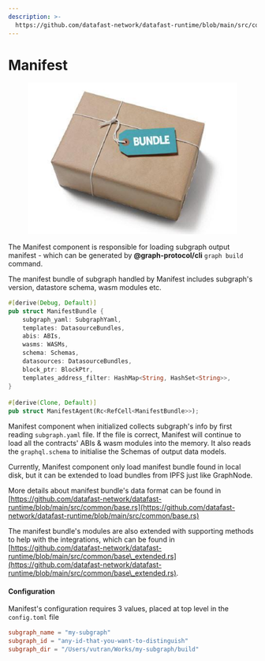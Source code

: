```yaml
---
description: >-
  https://github.com/datafast-network/datafast-runtime/blob/main/src/components/manifest/mod.rs
---
```


# Manifest

<figure><img src="../.gitbook/assets/bundle_0.jpg" alt=""><figcaption></figcaption></figure>

The Manifest component is responsible for loading subgraph output manifest - which can be generated by **@graph-protocol/cli** `graph build` command.&#x20;

The manifest bundle of subgraph handled by Manifest includes subgraph's version, datastore schema, wasm modules etc.

```rust
#[derive(Debug, Default)]
pub struct ManifestBundle {
    subgraph_yaml: SubgraphYaml,
    templates: DatasourceBundles,
    abis: ABIs,
    wasms: WASMs,
    schema: Schemas,
    datasources: DatasourceBundles,
    block_ptr: BlockPtr,
    templates_address_filter: HashMap<String, HashSet<String>>,
}

#[derive(Clone, Default)]
pub struct ManifestAgent(Rc<RefCell<ManifestBundle>>);

```

Manifest component when initialized collects subgraph's info by first reading `subgraph.yaml` file. If the file is correct, Manifest will continue to load all the contracts' ABIs & wasm modules into the memory. It also reads the `graphql.schema` to initialise the Schemas of output data models.

Currently, Manifest component only load manifest bundle found in local disk, but it can be extended to load bundles from IPFS just like GraphNode.

More details about manifest bundle's data format can be found in [https://github.com/datafast-network/datafast-runtime/blob/main/src/common/base.rs](https://github.com/datafast-network/datafast-runtime/blob/main/src/common/base.rs)

The manifest bundle's modules are also extended with supporting methods to help with the integrations, which can be found in [https://github.com/datafast-network/datafast-runtime/blob/main/src/common/base\_extended.rs](https://github.com/datafast-network/datafast-runtime/blob/main/src/common/base\_extended.rs).



#### Configuration

Manifest's configuration requires 3 values, placed at top level in the `config.toml` file

```toml
subgraph_name = "my-subgraph"
subgraph_id = "any-id-that-you-want-to-distinguish"
subgraph_dir = "/Users/vutran/Works/my-subgraph/build"
```
